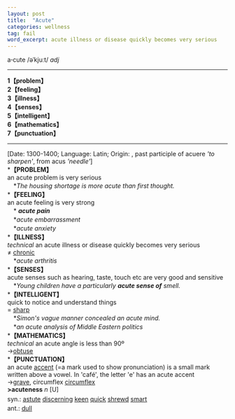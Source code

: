 ```yaml
---
layout: post
title:  "Acute"
categories: wellness
tag: fail
word_excerpt: acute illness or disease quickly becomes very serious
---
```

<DIV style="MARGIN: 0px 0px 5px">a<B>·</B>cute /əˈkjuːt/ <I>adj</I> 
<HR>
<B>1【problem】</B><BR><B>2【feeling】</B><BR><B>3【illness】</B><BR><B>4【senses】</B><BR><B>5【intelligent】</B><BR><B>6【mathematics】</B><BR><B>7【punctuation】</B>
<HR>
[Date: 1300-1400; Language: Latin; Origin: , past participle of acuere <I>'to sharpen'</I>, from acus <I>'needle'</I>]<BR>*<B>【PROBLEM】</B><BR>an acute problem is very serious<BR>　*<I>The housing shortage is more acute than first thought.</I><BR>*<B>【FEELING】</B><BR>an acute feeling is very strong<BR>　*<I> <B>acute pain</B> </I><BR>　*<I>acute embarrassment</I><BR>　*<I>acute anxiety</I><BR>*<B>【ILLNESS】</B><BR><I>technical</I> an acute illness or disease quickly becomes very serious<BR>≠ <A href="{{ site.baseurl }}/chronic"><U>chronic</U></A><BR>　*<I>acute arthritis</I><BR>*<B>【SENSES】</B><BR>acute senses such as hearing, taste, touch etc are very good and sensitive<BR>　*<I>Young children have a particularly <B>acute sense of</B> smell.</I><BR>*<B>【INTELLIGENT】</B><BR>quick to notice and understand things<BR>= <A href="{{ site.baseurl }}/sharp"><U>sharp</U></A><BR>　*<I>Simon's vague manner concealed an acute mind.</I><BR>　*<I>an acute analysis of Middle Eastern politics</I><BR>*<B>【MATHEMATICS】</B><BR><I>technical</I> an acute angle is less than 90º<BR>→<A href="{{ site.baseurl }}/obtuse"><U>obtuse</U></A><BR>*<B>【PUNCTUATION】</B><BR>an acute <A href="{{ site.baseurl }}/accent"><U>accent</U></A> (=a mark used to show pronunciation) is a small mark written above a vowel. In 'café', the letter 'e' has an acute accent<BR>→<A href="{{ site.baseurl }}/grave"><U>grave</U></A>, circumflex <A href="{{ site.baseurl }}/circumflex"><U>circumflex</U></A><BR><B>&gt;acuteness</B> <I>n</I> [U]</DIV>
<DIV style="MARGIN: 0px 0px 5px">
<DIV style="MARGIN: 4px 0px">syn.: <A href="{{ site.baseurl }}/astute"><U>astute</U></A> <A href="{{ site.baseurl }}/discerning"><U>discerning</U></A> <A href="{{ site.baseurl }}/keen"><U>keen</U></A> <A href="{{ site.baseurl }}/quick"><U>quick</U></A> <A href="{{ site.baseurl }}/shrewd"><U>shrewd</U></A> <A href="{{ site.baseurl }}/smart"><U>smart</U></A></DIV>
<DIV style="MARGIN: 4px 0px">ant.: <A href="{{ site.baseurl }}/dull"><U>dull</U></A></DIV></DIV>
